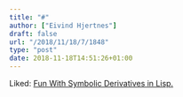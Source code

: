 ```yaml
---
title: "#"
author: ["Eivind Hjertnes"]
draft: false
url: "/2018/11/18/7/1848"
type: "post"
date: 2018-11-18T14:51:26+01:00
---
```


Liked: [Fun With Symbolic
Derivatives in Lisp.](http://taeric.github.io/CodeAsData.html)
